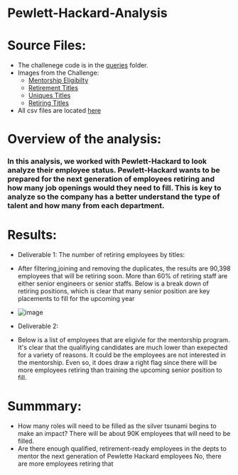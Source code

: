 # Pewlett-Hackard-Analysis
# Source Files: 
* The challenege code is in the [queries](https://github.com/icheung487/Pewlett-Hackard-Analysis/tree/main/Queries) folder.
* Images from the Challenge: 
  * [Mentorship Eligibilty](https://github.com/icheung487/Pewlett-Hackard-Analysis/blob/main/Images%20/Mentorship_Eligibilty.png)
  * [Retirement Titles](https://github.com/icheung487/Pewlett-Hackard-Analysis/blob/main/Images%20/Retirement_titles.png)
  * [Uniques Titles](https://github.com/icheung487/Pewlett-Hackard-Analysis/blob/main/Images%20/Uniques_titles.png)
  * [Retiring Titles](https://github.com/icheung487/Pewlett-Hackard-Analysis/tree/main/Images)
* All csv files are located [here](https://github.com/icheung487/Pewlett-Hackard-Analysis/tree/main/Data)

# Overview of the analysis: 
### In this analysis, we worked with Pewlett-Hackard to look analyze their employee status.  Pewlett-Hackard wants to be prepared for the next generation of employees retiring and how many job openings would they need to fill.  This is key to analyze so the company has a better understand the type of talent and how many from each department. 

# Results: 
* Deliverable 1: The number of retiring employees by titles: 
* After filtering,joining and removing the duplicates, the results are 90,398 employees that will be retiring soon. More than 60% of retiring staff are either senior engineers or senior staffs. Below is a break down of retiring positions, which is clear that many senior position are key placements to fill for the upcoming year 
* ![image](https://user-images.githubusercontent.com/83436302/143725510-f4c621ab-91b2-4174-9677-102e8dfbaa13.png)


* Deliverable 2:  
* Below is a list of employees that are eligivle for the mentorship program. It's clear that the qualifiying candidates are much lower than exepected for a variety of reasons.  It could be the employees are not interested in the mentorship.  Even so, it does draw a right flag since there will be more employees retiring than training the upcoming senior position to fill. 

# Summmary: 
* How many roles will need to be filled as the silver tsunami begins to make an impact? There will be about 90K employees that will need to be filled. 
* Are there enough qualified, retirement-ready employees in the depts to mentor the next generation of Pewlette Hackard employees 
No, there are more employees retiring that 
